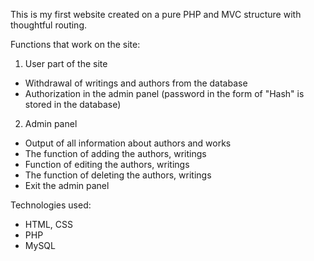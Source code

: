 This is my first website created on a pure PHP and MVC structure with thoughtful routing.

Functions that work on the site:
1. User part of the site
- Withdrawal of writings and authors from the database
- Authorization in the admin panel (password in the form of "Hash" is stored in the database)

2. Admin panel
- Output of all information about authors and works
- The function of adding the authors, writings
- Function of editing the authors, writings
- The function of deleting the authors, writings
- Exit the admin panel

Technologies used:
- HTML, CSS
- PHP
- MySQL
